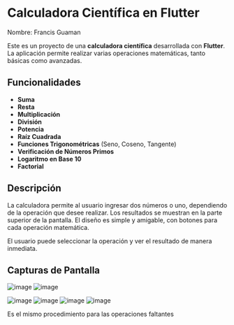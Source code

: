 # Calculadora Científica en Flutter

Nombre: Francis Guaman


Este es un proyecto de una **calculadora científica** desarrollada con **Flutter**. La aplicación permite realizar varias operaciones matemáticas, tanto básicas como avanzadas.

## Funcionalidades

- **Suma**
- **Resta**
- **Multiplicación**
- **División**
- **Potencia**
- **Raíz Cuadrada**
- **Funciones Trigonométricas** (Seno, Coseno, Tangente)
- **Verificación de Números Primos**
- **Logaritmo en Base 10**
- **Factorial**

## Descripción

La calculadora permite al usuario ingresar dos números o uno, dependiendo de la operación que desee realizar. Los resultados se muestran en la parte superior de la pantalla. El diseño es simple y amigable, con botones para cada operación matemática. 

El usuario puede seleccionar la operación y ver el resultado de manera inmediata.

## Capturas de Pantalla


![image](https://github.com/user-attachments/assets/98346c75-43db-471d-80ea-09f1ecfb03b5)
![image](https://github.com/user-attachments/assets/8b8ff617-47dc-4660-95cd-372e190661bf)

![image](https://github.com/user-attachments/assets/1fe0a0e2-2908-4839-96ea-86c32c2b4380)
![image](https://github.com/user-attachments/assets/7163babc-d21f-4004-82bc-67c6a59c5d8b)
![image](https://github.com/user-attachments/assets/164b2821-cb71-47b4-aee4-3bd28ba73681)
![image](https://github.com/user-attachments/assets/7681bd23-cea0-4d1b-8181-3241a3eda2fc)

Es el mismo procedimiento para las operaciones faltantes




